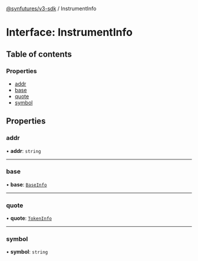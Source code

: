 [@synfutures/v3-sdk](../README.md) / InstrumentInfo

# Interface: InstrumentInfo

## Table of contents

### Properties

- [addr](InstrumentInfo.md#addr)
- [base](InstrumentInfo.md#base)
- [quote](InstrumentInfo.md#quote)
- [symbol](InstrumentInfo.md#symbol)

## Properties

### addr

• **addr**: `string`

___

### base

• **base**: [`BaseInfo`](BaseInfo.md)

___

### quote

• **quote**: [`TokenInfo`](TokenInfo.md)

___

### symbol

• **symbol**: `string`
